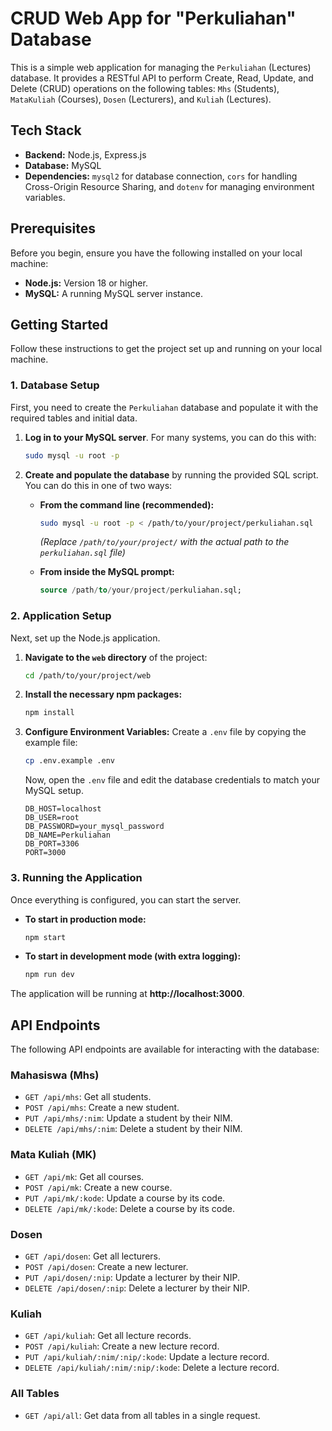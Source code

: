 # CRUD Web App for "Perkuliahan" Database

This is a simple web application for managing the `Perkuliahan` (Lectures) database. It provides a RESTful API to perform Create, Read, Update, and Delete (CRUD) operations on the following tables: `Mhs` (Students), `MataKuliah` (Courses), `Dosen` (Lecturers), and `Kuliah` (Lectures).

## Tech Stack

  * **Backend:** Node.js, Express.js
  * **Database:** MySQL
  * **Dependencies:** `mysql2` for database connection, `cors` for handling Cross-Origin Resource Sharing, and `dotenv` for managing environment variables.

## Prerequisites

Before you begin, ensure you have the following installed on your local machine:

  * **Node.js:** Version 18 or higher.
  * **MySQL:** A running MySQL server instance.

## Getting Started

Follow these instructions to get the project set up and running on your local machine.

### 1\. Database Setup

First, you need to create the `Perkuliahan` database and populate it with the required tables and initial data.

1.  **Log in to your MySQL server**. For many systems, you can do this with:

    ```bash
    sudo mysql -u root -p
    ```

2.  **Create and populate the database** by running the provided SQL script. You can do this in one of two ways:

      * **From the command line (recommended):**

        ```bash
        sudo mysql -u root -p < /path/to/your/project/perkuliahan.sql
        ```

        *(Replace `/path/to/your/project/` with the actual path to the `perkuliahan.sql` file)*

      * **From inside the MySQL prompt:**

        ```sql
        source /path/to/your/project/perkuliahan.sql;
        ```

### 2\. Application Setup

Next, set up the Node.js application.

1.  **Navigate to the `web` directory** of the project:

    ```bash
    cd /path/to/your/project/web
    ```

2.  **Install the necessary npm packages:**

    ```bash
    npm install
    ```

3.  **Configure Environment Variables:**
    Create a `.env` file by copying the example file:

    ```bash
    cp .env.example .env
    ```

    Now, open the `.env` file and edit the database credentials to match your MySQL setup.

    ```
    DB_HOST=localhost
    DB_USER=root
    DB_PASSWORD=your_mysql_password
    DB_NAME=Perkuliahan
    DB_PORT=3306
    PORT=3000
    ```

### 3\. Running the Application

Once everything is configured, you can start the server.

  * **To start in production mode:**

    ```bash
    npm start
    ```

  * **To start in development mode (with extra logging):**

    ```bash
    npm run dev
    ```

The application will be running at **http://localhost:3000**.

## API Endpoints

The following API endpoints are available for interacting with the database:

### Mahasiswa (Mhs)

  * `GET /api/mhs`: Get all students.
  * `POST /api/mhs`: Create a new student.
  * `PUT /api/mhs/:nim`: Update a student by their NIM.
  * `DELETE /api/mhs/:nim`: Delete a student by their NIM.

### Mata Kuliah (MK)

  * `GET /api/mk`: Get all courses.
  * `POST /api/mk`: Create a new course.
  * `PUT /api/mk/:kode`: Update a course by its code.
  * `DELETE /api/mk/:kode`: Delete a course by its code.

### Dosen

  * `GET /api/dosen`: Get all lecturers.
  * `POST /api/dosen`: Create a new lecturer.
  * `PUT /api/dosen/:nip`: Update a lecturer by their NIP.
  * `DELETE /api/dosen/:nip`: Delete a lecturer by their NIP.

### Kuliah

  * `GET /api/kuliah`: Get all lecture records.
  * `POST /api/kuliah`: Create a new lecture record.
  * `PUT /api/kuliah/:nim/:nip/:kode`: Update a lecture record.
  * `DELETE /api/kuliah/:nim/:nip/:kode`: Delete a lecture record.

### All Tables

  * `GET /api/all`: Get data from all tables in a single request.
